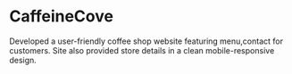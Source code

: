 # CaffeineCove
Developed a user-friendly coffee shop website featuring menu,contact  for customers. Site also provided store details  in a clean mobile-responsive design.
